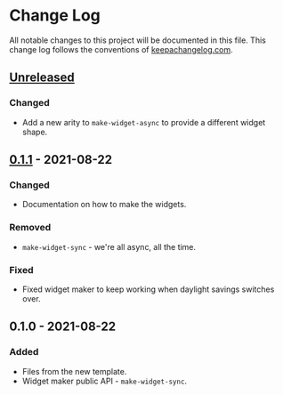 # Change Log
All notable changes to this project will be documented in this file. This change log follows the conventions of [keepachangelog.com](http://keepachangelog.com/).

## [Unreleased]
### Changed
- Add a new arity to `make-widget-async` to provide a different widget shape.

## [0.1.1] - 2021-08-22
### Changed
- Documentation on how to make the widgets.

### Removed
- `make-widget-sync` - we're all async, all the time.

### Fixed
- Fixed widget maker to keep working when daylight savings switches over.

## 0.1.0 - 2021-08-22
### Added
- Files from the new template.
- Widget maker public API - `make-widget-sync`.

[Unreleased]: https://github.com/javierweiss/languageFuncs/compare/0.1.1...HEAD
[0.1.1]: https://github.com/javierweiss/languageFuncs/compare/0.1.0...0.1.1
